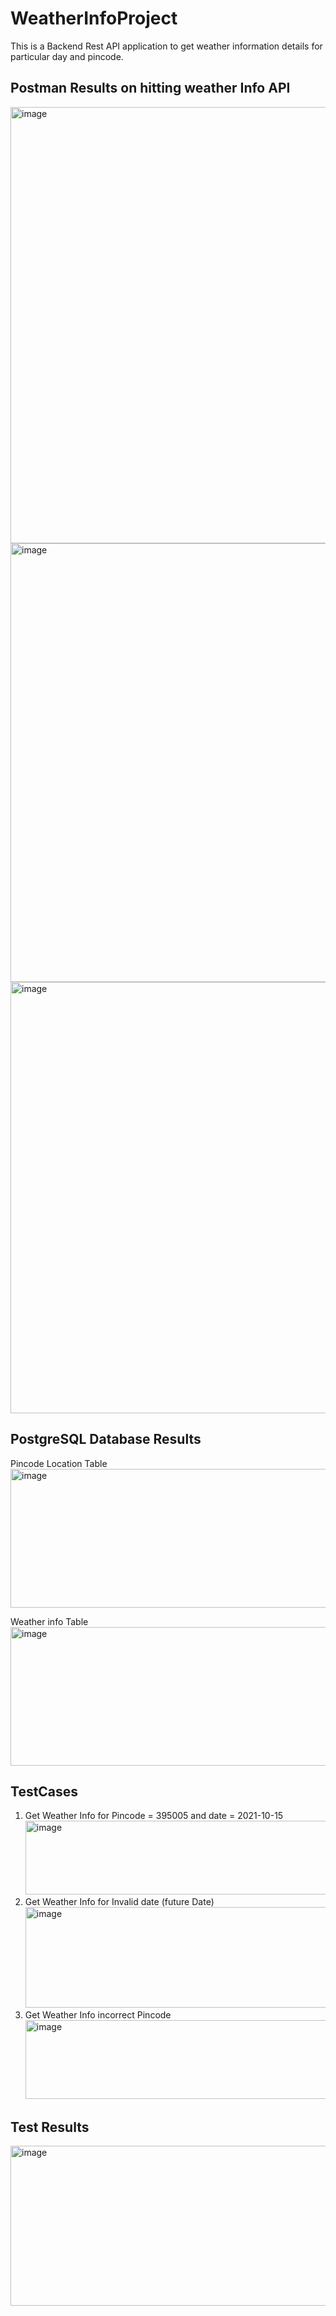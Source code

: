 # WeatherInfoProject
This is a Backend Rest API application to get weather information details for particular day and pincode.

## Postman Results on hitting weather Info API

<img width="1183" height="698" alt="image" src="https://github.com/user-attachments/assets/4744c0cd-bae8-4159-971d-ea8e092aa574" />
<br/>
<img width="1290" height="702" alt="image" src="https://github.com/user-attachments/assets/5bb0c6b9-9aa5-49b6-95cf-7b082a1be15a" />
<br/>
<img width="1350" height="690" alt="image" src="https://github.com/user-attachments/assets/d180c67b-d571-4812-b95a-6894dbed155c" />

## PostgreSQL Database Results
Pincode Location Table
<img width="923" height="222" alt="image" src="https://github.com/user-attachments/assets/4a371c10-8396-43fa-b3ee-439963a30028" />
<br/>

Weather info Table
<img width="923" height="222" alt="image" src="https://github.com/user-attachments/assets/fcfe81cc-678a-4fbd-9024-68b2227f92d8" />
<br/>

## TestCases
1. Get Weather Info for Pincode = 395005 and date = 2021-10-15
   <img width="960" height="118" alt="image" src="https://github.com/user-attachments/assets/e89deb00-4e0a-4c6c-ada8-bf4a77a6254e" />
2. Get Weather Info for Invalid date (future Date)
    <img width="1098" height="161" alt="image" src="https://github.com/user-attachments/assets/5dc646d7-fa54-4c3a-a310-c0be90243b5d" />
3. Get Weather Info incorrect Pincode
   <img width="1127" height="126" alt="image" src="https://github.com/user-attachments/assets/7dfe66d0-a03f-460d-8191-ab1301a5aa6f" />

## Test Results
   <img width="1441" height="256" alt="image" src="https://github.com/user-attachments/assets/44d6cb83-9d5d-4af4-93fc-a388ed1282a0" />







